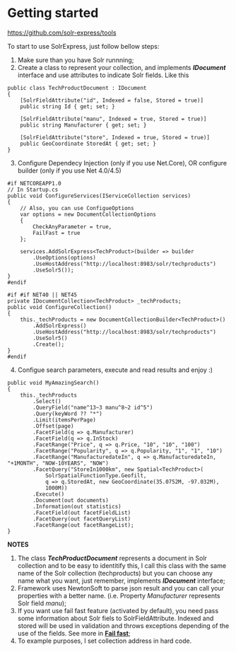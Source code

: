 # Getting started

https://github.com/solr-express/tools

To start to  use SolrExpress, just follow bellow steps:

1. Make sure than you have Solr runnning;
2. Create a class to represent your collection, and implements **_IDocument_** interface and use attributes to indicate Solr fields. Like this
```
public class TechProductDocument : IDocument
{
    [SolrFieldAttribute("id", Indexed = false, Stored = true)]
    public string Id { get; set; }

    [SolrFieldAttribute("manu", Indexed = true, Stored = true)]
    public string Manufacturer { get; set; }

    [SolrFieldAttribute("store", Indexed = true, Stored = true)]
    public GeoCoordinate StoredAt { get; set; }
}
```
3. Configure Dependecy Injection (only if you use Net.Core), OR configure builder (only if you use Net 4.0/4.5) 
```
#if NETCOREAPP1.0
// In Startup.cs
public void ConfigureServices(IServiceCollection services)
{
    // Also, you can use ConfigueOptions
    var options = new DocumentCollectionOptions
    {
        CheckAnyParameter = true,
        FailFast = true
    };

    services.AddSolrExpress<TechProduct>(builder => builder
        .UseOptions(options)
        .UseHostAddress("http://localhost:8983/solr/techproducts")
        .UseSolr5());
}
#endif
```

```
#if #if NET40 || NET45
private IDocumentCollection<TechProduct> _techProducts;
public void ConfigureCollection()
{
    this._techProducts = new DocumentCollectionBuilder<TechProduct>()
        .AddSolrExpress()
        .UseHostAddress("http://localhost:8983/solr/techproducts")
        .UseSolr5()
        .Create();
}
#endif
```
4. Configue search parameters, execute and read results and enjoy :)
```
public void MyAmazingSearch()
{
    this._techProducts
        .Select()
        .QueryField("name^13~3 manu^8~2 id^5")
        .Query(keyWord ?? "*")
        .Limit(itemsPerPage)
        .Offset(page)
        .FacetField(q => q.Manufacturer)
        .FacetField(q => q.InStock)
        .FacetRange("Price", q => q.Price, "10", "10", "100")
        .FacetRange("Popularity", q => q.Popularity, "1", "1", "10")
        .FacetRange("ManufacturedateIn", q => q.ManufacturedateIn, "+1MONTH", "NOW-10YEARS", "NOW")
        .FacetQuery("StoreIn1000km", new Spatial<TechProduct>(
            SolrSpatialFunctionType.Geofilt,
            q => q.StoredAt, new GeoCoordinate(35.0752M, -97.032M),
            1000M))
        .Execute()
        .Document(out documents)
        .Information(out statistics)
        .FacetField(out facetFieldList)
        .FacetQuery(out facetQueryList)
        .FacetRange(out facetRangeList);
}
```

**NOTES**
1. The class **_TechProductDocument_** represents a document in Solr collection and to be easy to identitify this, I call this class with the same name of the Solr collection (techproducts) but you can choose any name what you want, just remember, implements **_IDocument_** interface;
2. Framework uses NewtonSoft to parse json result and you can call your properties with a better name. (i.e. Property _Manufacturer_ represents Solr field _manu_); 
3. If you want use fail fast feature (activated by default), you need pass some information about Solr fiels to SolrFieldAttribute. Indexed and stored will be used in validation and throws exceptions depending of the use of the fields. See more in **[Fail fast](/tutorials/fail-fast)**;
4. To example purposes, I set collection address in hard code.